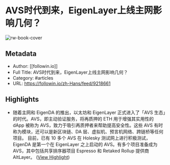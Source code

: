 # AVS时代到来，EigenLayer上线主网影响几何？

![rw-book-cover](https://readwise-assets.s3.amazonaws.com/media/uploaded_book_covers/profile_101759/29b817f4004eb42d32af8965fb30e9e5.jpg)

## Metadata
- Author: [[followin.io]]
- Full Title: AVS时代到来，EigenLayer上线主网影响几何？
- Category: #articles
- URL: https://followin.io/zh-Hans/feed/9218661

## Highlights
- 随着主网和 EigenDA 的推出，以太坊和 EigenLayer 正式进入了「AVS 生态」的时代。AVS，即主动验证服务，将再质押的 ETH 用于增强其实用性的 dApp 被称为 AVS，致⼒于吸引再质押者来帮助提⾼安全性。这些 AVS 有时称为模块，还可以是新区块链、DA 层、虚拟机、预⾔机⽹络、跨链桥等任何项⽬。
  目前，已有 10 多个 AVS 在 Holesky 测试网上进行积极测试，EigenDA 是第一个在 EigenLayer 之上启动的 AVS。有多个项目准备成为 AVS，其中包括共享排序器项目 Espresso 和 Retaked Rollup 提供商 AltLayer。 ([View Highlight](https://read.readwise.io/read/01hv5ze2wvhxvt7yvzpz2gzrrt))
